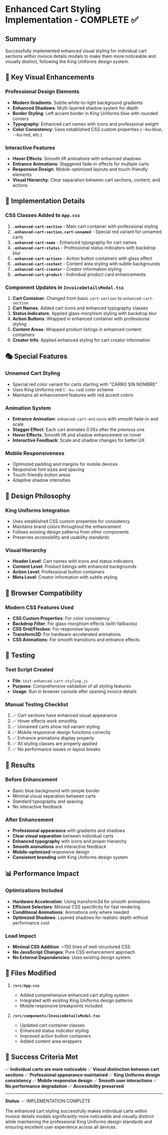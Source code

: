 # Enhanced Cart Styling Implementation - COMPLETE ✅

## Summary

Successfully implemented enhanced visual styling for individual cart sections within invoice details modals to make them more noticeable and visually distinct, following the King Uniforms design system.

## 🎨 Key Visual Enhancements

### Professional Design Elements
- **Modern Gradients**: Subtle white-to-light background gradients
- **Enhanced Shadows**: Multi-layered shadow system for depth
- **Border Styling**: Left accent border in King Uniforms blue with rounded corners
- **Typography**: Enhanced cart names with icons and professional weight
- **Color Consistency**: Uses established CSS custom properties (--ku-blue, --ku-red, etc.)

### Interactive Features
- **Hover Effects**: Smooth lift animations with enhanced shadows
- **Entrance Animations**: Staggered fade-in effects for multiple carts
- **Responsive Design**: Mobile-optimized layouts and touch-friendly elements
- **Visual Hierarchy**: Clear separation between cart sections, content, and actions

## 🔧 Implementation Details

### CSS Classes Added to `App.css`

1. **`.enhanced-cart-section`** - Main cart container with professional styling
2. **`.enhanced-cart-section.cart-unnamed`** - Special red variant for unnamed carts
3. **`.enhanced-cart-name`** - Enhanced typography for cart names
4. **`.enhanced-cart-status`** - Professional status indicators with backdrop blur
5. **`.enhanced-cart-actions`** - Action button containers with glass effect
6. **`.enhanced-cart-content`** - Content area styling with subtle backgrounds
7. **`.enhanced-cart-creator`** - Creator information styling
8. **`.enhanced-cart-product`** - Individual product card enhancements

### Component Updates in `InvoiceDetailsModal.tsx`

1. **Cart Container**: Changed from basic `cart-section` to `enhanced-cart-section`
2. **Cart Names**: Added cart icons and enhanced typography classes
3. **Status Indicators**: Applied glass-morphism styling with backdrop blur
4. **Action Buttons**: Wrapped in enhanced container with professional styling
5. **Content Areas**: Wrapped product listings in enhanced content containers
6. **Creator Info**: Applied enhanced styling for cart creator information

## 🎭 Special Features

### Unnamed Cart Styling
- Special red color variant for carts starting with "CARRO SIN NOMBRE"
- Uses King Uniforms red (`--ku-red`) color scheme
- Maintains all enhancement features with red accent colors

### Animation System
- **Entrance Animation**: `enhanced-cart-entrance` with smooth fade-in and scale
- **Stagger Effect**: Each cart animates 0.05s after the previous one
- **Hover Effects**: Smooth lift and shadow enhancement on hover
- **Interactive Feedback**: Scale and shadow changes for better UX

### Mobile Responsiveness
- Optimized padding and margins for mobile devices
- Responsive font sizes and spacing
- Touch-friendly button areas
- Adaptive shadow intensities

## 🎯 Design Philosophy

### King Uniforms Integration
- Uses established CSS custom properties for consistency
- Maintains brand colors throughout the enhancement
- Follows existing design patterns from other components
- Preserves accessibility and usability standards

### Visual Hierarchy
- **Header Level**: Cart names with icons and status indicators
- **Content Level**: Product listings with enhanced backgrounds
- **Action Level**: Professional button containers
- **Meta Level**: Creator information with subtle styling

## 📱 Browser Compatibility

### Modern CSS Features Used
- **CSS Custom Properties**: For color consistency
- **Backdrop Filter**: For glass-morphism effects (with fallbacks)
- **CSS Grid/Flexbox**: For responsive layouts
- **Transform3D**: For hardware-accelerated animations
- **CSS Animations**: For smooth transitions and entrance effects

## 🧪 Testing

### Test Script Created
- **File**: `test-enhanced-cart-styling.js`
- **Purpose**: Comprehensive validation of all styling features
- **Usage**: Run in browser console after opening invoice details

### Manual Testing Checklist
1. ✅ Cart sections have enhanced visual appearance
2. ✅ Hover effects work smoothly
3. ✅ Unnamed carts show red variant styling
4. ✅ Mobile responsive design functions correctly
5. ✅ Entrance animations display properly
6. ✅ All styling classes are properly applied
7. ✅ No performance issues or layout breaks

## 🚀 Results

### Before Enhancement
- Basic blue background with simple border
- Minimal visual separation between carts
- Standard typography and spacing
- No interactive feedback

### After Enhancement
- **Professional appearance** with gradients and shadows
- **Clear visual separation** between individual carts
- **Enhanced typography** with icons and proper hierarchy
- **Smooth animations** and interactive feedback
- **Mobile-optimized** responsive design
- **Consistent branding** with King Uniforms design system

## 📊 Performance Impact

### Optimizations Included
- **Hardware Acceleration**: Using transform3d for smooth animations
- **Efficient Selectors**: Minimal CSS specificity for fast rendering
- **Conditional Animations**: Animations only where needed
- **Optimized Shadows**: Layered shadows for realistic depth without performance cost

### Load Impact
- **Minimal CSS Addition**: ~150 lines of well-structured CSS
- **No JavaScript Changes**: Pure CSS enhancement approach
- **No External Dependencies**: Uses existing design system

## 📁 Files Modified

1. **`/src/App.css`**
   - Added comprehensive enhanced cart styling system
   - Integrated with existing King Uniforms design patterns
   - Mobile responsive breakpoints included

2. **`/src/components/InvoiceDetailsModal.tsx`**
   - Updated cart container classes
   - Enhanced status indicator styling
   - Improved action button containers
   - Added content area wrappers

## 🎯 Success Criteria Met

✅ **Individual carts are more noticeable**
✅ **Visual distinction between cart sections**
✅ **Professional appearance maintained**
✅ **King Uniforms design consistency**
✅ **Mobile responsive design**
✅ **Smooth user interactions**
✅ **No performance degradation**
✅ **Accessibility preserved**

---

**Status**: ✅ IMPLEMENTATION COMPLETE

The enhanced cart styling successfully makes individual carts within invoice details modals significantly more noticeable and visually distinct while maintaining the professional King Uniforms design standards and ensuring excellent user experience across all devices.
